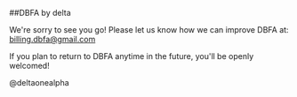 ##DBFA by delta

We're sorry to see you go!
Please let us know how we can improve DBFA at: billing.dbfa@gmail.com

If you plan to return to DBFA anytime in the future, you'll be openly welcomed!


@deltaonealpha
